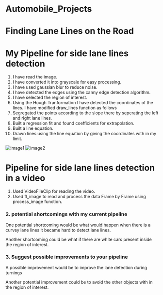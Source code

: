 # Automobile_Projects
# **Finding Lane Lines on the Road** 

[image1]:test_images\solidWhiteCurve.jpg
[image2]:test_images_output\output_of_solidWhiteCurve.jpg.png

# My Pipeline for side lane lines detection
1. I have read the image.
2. I have converted it into grayscale for easy processing.
3. I have used gaussian blur to reduce noise.
4. I have detected the edges using the canny edge detection algorithm.
5. I have selected the region of interest.
6. Using the Hough Tranformation I have detected the coordinates of the lines.
I have modified draw_lines function as follows
1. Segregated the points according to the slope there by seperating the left and right lane lines.
2. Built a regression fit and found coefficients for extrapolation.
3. Built a line equation.
4. Drawn lines using the line equation by giving the coordinates with in my limit.

![image1](solidWhiteCurve.jpg)
![image2](output_of_solidWhiteCurve.jpg.png)


# Pipeline for side lane lines detection in a video
1. Used VideoFileClip for reading the video.
2. Used fl_image to read and process the data Frame by Frame using process_image function.



### 2. potential shortcomings with my current pipeline


One potential shortcoming would be what would happen when there is a curvey lane lines it became hard to detect lane lines.

Another shortcoming could be what if there are white cars present inside the region of interest.


### 3. Suggest possible improvements to your pipeline

A possible improvement would be to improve the lane detection during turnings

Another potential improvement could be to avoid the other objects with in the region  of interest.
